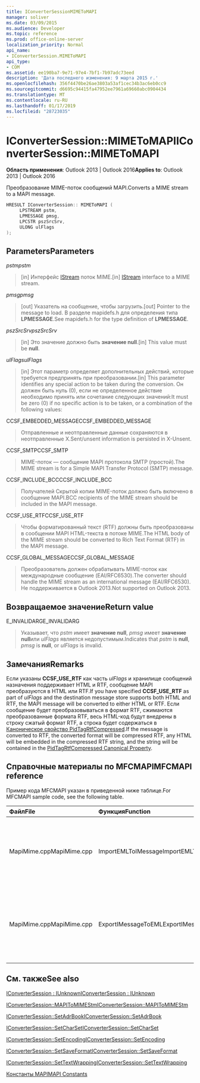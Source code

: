 ```yaml
---
title: IConverterSessionMIMEToMAPI
manager: soliver
ms.date: 03/09/2015
ms.audience: Developer
ms.topic: reference
ms.prod: office-online-server
localization_priority: Normal
api_name:
- IConverterSession.MIMEToMAPI
api_type:
- COM
ms.assetid: ee190ba7-9e71-97e4-7bf1-7b97adc73eed
description: 'Дата последнего изменения: 9 марта 2015 г.'
ms.openlocfilehash: 356f4470be26ae3803a53af1cec34b3ac6eb0cc9
ms.sourcegitcommit: d6695c94415fa47952ee7961a69660abc0904434
ms.translationtype: MT
ms.contentlocale: ru-RU
ms.lasthandoff: 01/17/2019
ms.locfileid: "28723035"
---
```

# <a name="iconvertersessionmimetomapi"></a><span data-ttu-id="4fc3f-103">IConverterSession::MIMEToMAPI</span><span class="sxs-lookup"><span data-stu-id="4fc3f-103">IConverterSession::MIMEToMAPI</span></span>

  
  
<span data-ttu-id="4fc3f-104">**Область применения**: Outlook 2013 | Outlook 2016</span><span class="sxs-lookup"><span data-stu-id="4fc3f-104">**Applies to**: Outlook 2013 | Outlook 2016</span></span> 
  
<span data-ttu-id="4fc3f-105">Преобразование MIME-поток сообщений MAPI.</span><span class="sxs-lookup"><span data-stu-id="4fc3f-105">Converts a MIME stream to a MAPI message.</span></span>
  
```cpp
HRESULT IConverterSession:: MIMEToMAPI ( 
     LPSTREAM pstm, 
     LPMESSAGE pmsg, 
     LPCSTR pszSrcSrv, 
     ULONG ulFlags 
);
```

## <a name="parameters"></a><span data-ttu-id="4fc3f-106">Parameters</span><span class="sxs-lookup"><span data-stu-id="4fc3f-106">Parameters</span></span>

 <span data-ttu-id="4fc3f-107">_pstm_</span><span class="sxs-lookup"><span data-stu-id="4fc3f-107">_pstm_</span></span>
  
> <span data-ttu-id="4fc3f-108">[in] Интерфейс [IStream](https://msdn.microsoft.com/library/aa380034%28VS.85%29.aspx) поток MIME.</span><span class="sxs-lookup"><span data-stu-id="4fc3f-108">[in] [IStream](https://msdn.microsoft.com/library/aa380034%28VS.85%29.aspx) interface to a MIME stream.</span></span> 
    
 <span data-ttu-id="4fc3f-109">_pmsg_</span><span class="sxs-lookup"><span data-stu-id="4fc3f-109">_pmsg_</span></span>
  
> <span data-ttu-id="4fc3f-110">[out] Указатель на сообщение, чтобы загрузить.</span><span class="sxs-lookup"><span data-stu-id="4fc3f-110">[out] Pointer to the message to load.</span></span> <span data-ttu-id="4fc3f-111">В разделе mapidefs.h для определения типа **LPMESSAGE**.</span><span class="sxs-lookup"><span data-stu-id="4fc3f-111">See mapidefs.h for the type definition of **LPMESSAGE**.</span></span>
    
 <span data-ttu-id="4fc3f-112">_pszSrcSrv_</span><span class="sxs-lookup"><span data-stu-id="4fc3f-112">_pszSrcSrv_</span></span>
  
> <span data-ttu-id="4fc3f-113">[in] Это значение должно быть **значение null**.</span><span class="sxs-lookup"><span data-stu-id="4fc3f-113">[in] This value must be **null**.</span></span>
    
 <span data-ttu-id="4fc3f-114">_ulFlags_</span><span class="sxs-lookup"><span data-stu-id="4fc3f-114">_ulFlags_</span></span>
  
> <span data-ttu-id="4fc3f-115">[in] Этот параметр определяет дополнительных действий, которые требуется предпринять при преобразовании.</span><span class="sxs-lookup"><span data-stu-id="4fc3f-115">[in] This parameter identifies any special action to be taken during the conversion.</span></span> <span data-ttu-id="4fc3f-116">Он должен быть нуль (0), если не определенное действие необходимо принять или сочетание следующих значений:</span><span class="sxs-lookup"><span data-stu-id="4fc3f-116">It must be zero (0) if no specific action is to be taken, or a combination of the following values:</span></span>
    
<span data-ttu-id="4fc3f-117">CCSF_EMBEDDED_MESSAGE</span><span class="sxs-lookup"><span data-stu-id="4fc3f-117">CCSF_EMBEDDED_MESSAGE</span></span>
  
> <span data-ttu-id="4fc3f-118">Отправленные и неотправленные данные сохраняются в неотправленные X.</span><span class="sxs-lookup"><span data-stu-id="4fc3f-118">Sent/unsent information is persisted in X-Unsent.</span></span>
    
<span data-ttu-id="4fc3f-119">CCSF_SMTP</span><span class="sxs-lookup"><span data-stu-id="4fc3f-119">CCSF_SMTP</span></span>
  
> <span data-ttu-id="4fc3f-120">MIME-поток — сообщение MAPI протокола SMTP (простой).</span><span class="sxs-lookup"><span data-stu-id="4fc3f-120">The MIME stream is for a Simple MAPI Transfer Protocol (SMTP) message.</span></span>
    
<span data-ttu-id="4fc3f-121">CCSF_INCLUDE_BCC</span><span class="sxs-lookup"><span data-stu-id="4fc3f-121">CCSF_INCLUDE_BCC</span></span>
  
> <span data-ttu-id="4fc3f-122">Получателей Скрытой копии MIME-поток должно быть включено в сообщение MAPI.</span><span class="sxs-lookup"><span data-stu-id="4fc3f-122">BCC recipients of the MIME stream should be included in the MAPI message.</span></span>
    
<span data-ttu-id="4fc3f-123">CCSF_USE_RTF</span><span class="sxs-lookup"><span data-stu-id="4fc3f-123">CCSF_USE_RTF</span></span>
  
> <span data-ttu-id="4fc3f-124">Чтобы форматированный текст (RTF) должны быть преобразованы в сообщении MAPI HTML-текста в потоке MIME.</span><span class="sxs-lookup"><span data-stu-id="4fc3f-124">The HTML body of the MIME stream should be converted to Rich Text Format (RTF) in the MAPI message.</span></span>

<span data-ttu-id="4fc3f-125">CCSF_GLOBAL_MESSAGE</span><span class="sxs-lookup"><span data-stu-id="4fc3f-125">CCSF_GLOBAL_MESSAGE</span></span>
> <span data-ttu-id="4fc3f-126">Преобразователь должен обрабатывать MIME-поток как международные сообщение (EAI/RFC6530).</span><span class="sxs-lookup"><span data-stu-id="4fc3f-126">The converter should handle the MIME stream as an international message (EAI/RFC6530).</span></span> <span data-ttu-id="4fc3f-127">Не поддерживается в Outlook 2013.</span><span class="sxs-lookup"><span data-stu-id="4fc3f-127">Not supported on Outlook 2013.</span></span>
    
## <a name="return-value"></a><span data-ttu-id="4fc3f-128">Возвращаемое значение</span><span class="sxs-lookup"><span data-stu-id="4fc3f-128">Return value</span></span>

<span data-ttu-id="4fc3f-129">E_INVALIDARG</span><span class="sxs-lookup"><span data-stu-id="4fc3f-129">E_INVALIDARG</span></span>
  
> <span data-ttu-id="4fc3f-130">Указывает, что _pstm_ имеет **значение null**, _pmsg_ имеет **значение null**или _ulFlags_ является недопустимым.</span><span class="sxs-lookup"><span data-stu-id="4fc3f-130">Indicates that  _pstm_ is **null**,  _pmsg_ is **null**, or  _ulFlags_ is invalid.</span></span> 
    
## <a name="remarks"></a><span data-ttu-id="4fc3f-131">Замечания</span><span class="sxs-lookup"><span data-stu-id="4fc3f-131">Remarks</span></span>

<span data-ttu-id="4fc3f-132">Если указаны **CCSF_USE_RTF** как часть _ulFlags_ и хранилище сообщений назначения поддерживает HTML и RTF, сообщение MAPI преобразуются в HTML или RTF.</span><span class="sxs-lookup"><span data-stu-id="4fc3f-132">If you have specified **CCSF_USE_RTF** as part of  _ulFlags_ and the destination message store supports both HTML and RTF, the MAPI message will be converted to either HTML or RTF.</span></span> <span data-ttu-id="4fc3f-133">Если сообщение будет преобразовываться в формат RTF, сжимаются преобразованные формата RTF, весь HTML-код будут внедрены в строку сжатый формат RTF, а строка будет содержаться в [Каноническое свойство PidTagRtfCompressed](pidtagrtfcompressed-canonical-property.md).</span><span class="sxs-lookup"><span data-stu-id="4fc3f-133">If the message is converted to RTF, the converted format will be compressed RTF, any HTML will be embedded in the compressed RTF string, and the string will be contained in the [PidTagRtfCompressed Canonical Property](pidtagrtfcompressed-canonical-property.md).</span></span>
  
## <a name="mfcmapi-reference"></a><span data-ttu-id="4fc3f-134">Справочные материалы по MFCMAPI</span><span class="sxs-lookup"><span data-stu-id="4fc3f-134">MFCMAPI reference</span></span>

<span data-ttu-id="4fc3f-135">Пример кода MFCMAPI указан в приведенной ниже таблице.</span><span class="sxs-lookup"><span data-stu-id="4fc3f-135">For MFCMAPI sample code, see the following table.</span></span>
  
|<span data-ttu-id="4fc3f-136">**Файл**</span><span class="sxs-lookup"><span data-stu-id="4fc3f-136">**File**</span></span>|<span data-ttu-id="4fc3f-137">**Функция**</span><span class="sxs-lookup"><span data-stu-id="4fc3f-137">**Function**</span></span>|<span data-ttu-id="4fc3f-138">**Примечание**</span><span class="sxs-lookup"><span data-stu-id="4fc3f-138">**Comment**</span></span>|
|:-----|:-----|:-----|
|<span data-ttu-id="4fc3f-139">MapiMime.cpp</span><span class="sxs-lookup"><span data-stu-id="4fc3f-139">MapiMime.cpp</span></span>  <br/> |<span data-ttu-id="4fc3f-140">ImportEMLToIMessage</span><span class="sxs-lookup"><span data-stu-id="4fc3f-140">ImportEMLToIMessage</span></span>  <br/> |<span data-ttu-id="4fc3f-141">Mfcmapi (en) используется MimeToMAPI для преобразования EML-файла в сообщение MAPI.</span><span class="sxs-lookup"><span data-stu-id="4fc3f-141">MFCMAPI uses MimeToMAPI to convert an EML file to a MAPI message.</span></span>  <br/> |
|<span data-ttu-id="4fc3f-142">MapiMime.cpp</span><span class="sxs-lookup"><span data-stu-id="4fc3f-142">MapiMime.cpp</span></span>  <br/> |<span data-ttu-id="4fc3f-143">ExportIMessageToEML</span><span class="sxs-lookup"><span data-stu-id="4fc3f-143">ExportIMessageToEML</span></span>  <br/> |<span data-ttu-id="4fc3f-144">Mfcmapi (en) используется MAPIToMIMEStm для преобразования MAPI сообщения EML-файла.</span><span class="sxs-lookup"><span data-stu-id="4fc3f-144">MFCMAPI uses MAPIToMIMEStm to convert a MAPI message to an EML file.</span></span>  <br/> |
   
## <a name="see-also"></a><span data-ttu-id="4fc3f-145">См. также</span><span class="sxs-lookup"><span data-stu-id="4fc3f-145">See also</span></span>



[<span data-ttu-id="4fc3f-146">IConverterSession : IUnknown</span><span class="sxs-lookup"><span data-stu-id="4fc3f-146">IConverterSession : IUnknown</span></span>](iconvertersessioniunknown.md)
  
[<span data-ttu-id="4fc3f-147">IConverterSession::MAPIToMIMEStm</span><span class="sxs-lookup"><span data-stu-id="4fc3f-147">IConverterSession::MAPIToMIMEStm</span></span>](iconvertersession-mapitomimestm.md)
  
[<span data-ttu-id="4fc3f-148">IConverterSession::SetAdrBook</span><span class="sxs-lookup"><span data-stu-id="4fc3f-148">IConverterSession::SetAdrBook</span></span>](iconvertersession-setadrbook.md)
  
[<span data-ttu-id="4fc3f-149">IConverterSession::SetCharSet</span><span class="sxs-lookup"><span data-stu-id="4fc3f-149">IConverterSession::SetCharSet</span></span>](iconvertersession-setcharset.md)
  
[<span data-ttu-id="4fc3f-150">IConverterSession::SetEncoding</span><span class="sxs-lookup"><span data-stu-id="4fc3f-150">IConverterSession::SetEncoding</span></span>](iconvertersession-setencoding.md)
  
[<span data-ttu-id="4fc3f-151">IConverterSession::SetSaveFormat</span><span class="sxs-lookup"><span data-stu-id="4fc3f-151">IConverterSession::SetSaveFormat</span></span>](iconvertersession-setsaveformat.md)
  
[<span data-ttu-id="4fc3f-152">IConverterSession::SetTextWrapping</span><span class="sxs-lookup"><span data-stu-id="4fc3f-152">IConverterSession::SetTextWrapping</span></span>](iconvertersession-settextwrapping.md)


[<span data-ttu-id="4fc3f-153">Константы MAPI</span><span class="sxs-lookup"><span data-stu-id="4fc3f-153">MAPI Constants</span></span>](mapi-constants.md)

